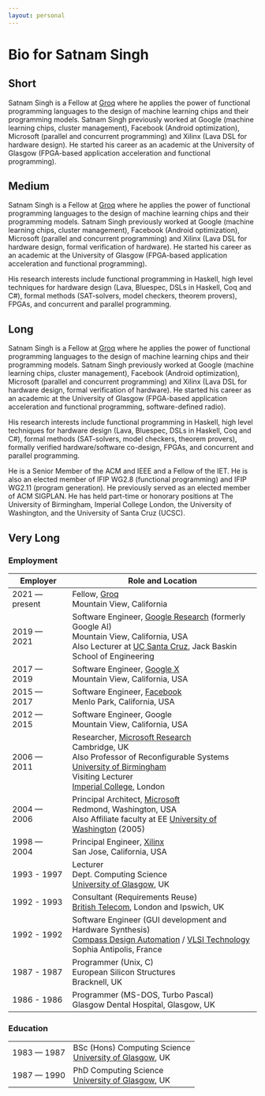 ```yaml
---
layout: personal
---
```


# Bio for Satnam Singh

## Short
Satnam Singh is a Fellow at [Groq](http://groq.com) where he applies the power of functional programming languages to the design of machine learning chips and their programming models. Satnam Singh previously worked at Google (machine learning chips, cluster management), Facebook (Android optimization), Microsoft (parallel and concurrent programming) and Xilinx (Lava DSL for hardware design). He started his career as an academic at the University of Glasgow (FPGA-based application acceleration and functional programming).

## Medium
Satnam Singh is a Fellow at [Groq](http://groq.com) where he applies the power of functional programming languages to the design of machine learning chips and their programming models. Satnam Singh previously worked at Google (machine learning chips, cluster management), Facebook (Android optimization), Microsoft (parallel and concurrent programming) and Xilinx (Lava DSL for hardware design, formal verification of hardware). He started his career as an academic at the University of Glasgow (FPGA-based application acceleration and functional programming).

His research interests include functional programming in Haskell, high level techniques for hardware design (Lava, Bluespec, DSLs in Haskell, Coq and C#), formal methods (SAT-solvers, model checkers, theorem provers), FPGAs, and concurrent and parallel programming.

## Long
Satnam Singh is a Fellow at [Groq](http://groq.com) where he applies the power of functional programming languages to the design of machine learning chips and their programming models. Satnam Singh previously worked at Google (machine learning chips, cluster management), Facebook (Android optimization), Microsoft (parallel and concurrent programming) and Xilinx (Lava DSL for hardware design, formal verification of hardware). He started his career as an academic at the University of Glasgow (FPGA-based application acceleration and functional programming, software-defined radio).

His research interests include functional programming in Haskell, high level techniques for hardware design (Lava, Bluespec, DSLs in Haskell, Coq and C#), formal methods (SAT-solvers, model checkers, theorem provers), formally verified hardware/software co-design, FPGAs, and concurrent and parallel programming.

He is a Senior Member of the ACM and IEEE and a Fellow of the IET. He is also an elected member of IFIP WG2.8 (functional programming) and IFIP WG2.11 (program generation). He previously served as an elected member of ACM SIGPLAN. He has held part-time or honorary positions at The University of Birmingham, Imperial College London, the University of Washington, and the University of Santa Cruz (UCSC).

## Very Long
### Employment

| Employer | Role and Location |
|----------|----------|
| 2021 — present | Fellow, [Groq](http://groq.com)<br> Mountain View, California
| 2019 — 2021 | Software Engineer, [Google Research](https://research.google/) (formerly Google AI)<br> Mountain View, California, USA<br>Also Lecturer at [UC Santa Cruz](https://engineering.ucsc.edu/), Jack Baskin School of Engineering
| 2017 — 2019 | Software Engineer, [Google X](https://x.company/)<br> Mountain View, California, USA
| 2015 — 2017 | Software Engineer, [Facebook](http://facebook.com)<br>Menlo Park, California, USA
| 2012 — 2015 | Software Engineer, Google<br>Mountain View, California, USA
| 2006 — 2011  | Researcher, [Microsoft Research](https://www.microsoft.com/en-us/research/)<br>Cambridge, UK<br>Also Professor of Reconfigurable Systems<br>[University of Birmingham](https://www.birmingham.ac.uk/schools/computer-science)<br>Visiting Lecturer<br>[Imperial College](https://www.imperial.ac.uk/), London
| 2004 — 2006 | Principal Architect, [Microsoft](http://microsoft.com)<br>Redmond, Washington, USA<br>Also Affiliate faculty at EE [University of Washington](https://www.ece.uw.edu/) (2005)
| 1998 — 2004 | Principal Engineer, [Xilinx](http://xilinx.com)<br>San Jose, California, USA
| 1993 - 1997 | Lecturer<br>Dept. Computing Science<br>[University of Glasgow](https://www.gla.ac.uk/schools/computing/), UK
| 1992 - 1993 | Consultant (Requirements Reuse)<br>[British Telecom](https://www.bt.com), London and Ipswich, UK
| 1992 - 1992 | Software Engineer (GUI development and Hardware Synthesis)<br>[Compass Design Automation](https://www.cadence.com/) / [VLSI Technology](https://www.vlsitechnologyllc.com/)<br>Sophia Antipolis, France
| 1987 - 1987 | Programmer (Unix, C)<br>European Silicon Structures<br>Bracknell, UK
| 1986 - 1986 | Programmer (MS-DOS, Turbo Pascal)<br>Glasgow Dental Hospital, Glasgow, UK

### Education

| | |
|----------|----------|
| 1983 — 1987 | BSc (Hons) Computing Science<br>[University of Glasgow](https://www.gla.ac.uk/schools/computing/), UK
| 1987 — 1990| PhD Computing Science<br>[University of Glasgow](https://www.gla.ac.uk/schools/computing/), UK
